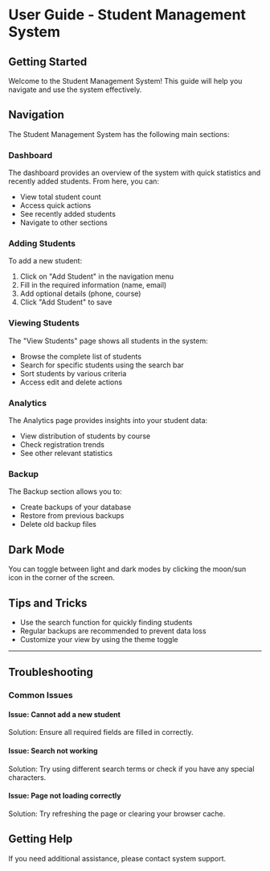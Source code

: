 # User Guide - Student Management System

## Getting Started

Welcome to the Student Management System! This guide will help you navigate and use the system effectively.

## Navigation

The Student Management System has the following main sections:

### Dashboard
The dashboard provides an overview of the system with quick statistics and recently added students. From here, you can:
- View total student count
- Access quick actions
- See recently added students
- Navigate to other sections

### Adding Students
To add a new student:
1. Click on "Add Student" in the navigation menu
2. Fill in the required information (name, email)
3. Add optional details (phone, course)
4. Click "Add Student" to save

### Viewing Students
The "View Students" page shows all students in the system:
- Browse the complete list of students
- Search for specific students using the search bar
- Sort students by various criteria
- Access edit and delete actions

### Analytics
The Analytics page provides insights into your student data:
- View distribution of students by course
- Check registration trends
- See other relevant statistics

### Backup
The Backup section allows you to:
- Create backups of your database
- Restore from previous backups
- Delete old backup files

## Dark Mode
You can toggle between light and dark modes by clicking the moon/sun icon in the corner of the screen.

## Tips and Tricks
- Use the search function for quickly finding students
- Regular backups are recommended to prevent data loss
- Customize your view by using the theme toggle

---

## Troubleshooting

### Common Issues

#### Issue: Cannot add a new student
Solution: Ensure all required fields are filled in correctly.

#### Issue: Search not working
Solution: Try using different search terms or check if you have any special characters.

#### Issue: Page not loading correctly
Solution: Try refreshing the page or clearing your browser cache.

## Getting Help
If you need additional assistance, please contact system support.
